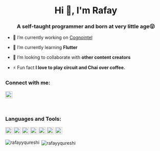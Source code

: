 <h1 align="center">Hi 👋, I'm Rafay</h1>
<h3 align="center">A self-taught programmer and born at very little age😜</h3>

- 🔭 I’m currently working on [Cognointel](https://Cognointel.com)

- 🌱 I’m currently learning **Flutter**

- 👯 I’m looking to collaborate with **other content creators**

- ⚡ Fun fact **I love to play circuit and Chai over coffee.**

### Connect with me:

<a href="https://linkedin.com/in/rafayy" target="blank"><img src="https://cdn.jsdelivr.net/npm/simple-icons@3.0.1/icons/linkedin.svg" alt="abuanwar072" height="22" width="22" /></a>


<br />

### Languages and Tools:

<p align="left"><img src="https://www.vectorlogo.zone/logos/dartlang/dartlang-icon.svg" alt="dart" width="22" height="22"/> 
<img src="https://www.vectorlogo.zone/logos/figma/figma-icon.svg" alt="figma" width="22" height="22"/> 
<img src="https://www.vectorlogo.zone/logos/flutterio/flutterio-icon.svg" alt="flutter" width="22" height="22"/> 
<img src="https://www.vectorlogo.zone/logos/git-scm/git-scm-icon.svg" alt="git" width="22" height="22"/> 
<img src="https://www.svgrepo.com/show/3968/linux.svg" alt="linux" width="22" height="22"/> 
<img src="https://www.svgrepo.com/show/221326/mysql.svg" alt="mysql" width="22" height="22"/> 
<img src="https://www.svgrepo.com/show/374016/python.svg" alt="python" width="22" height="22"/> 

<p><img align="left" src="https://github-readme-stats.vercel.app/api/top-langs/?username=rafayyqureshi&layout=compact&hide=html" alt="rafayyqureshi" /></p>

<p>&nbsp;<img align="center" src="https://github-readme-stats.vercel.app/api?username=rafayyqureshi&show_icons=true" alt="rafayyqureshi" /></p>


